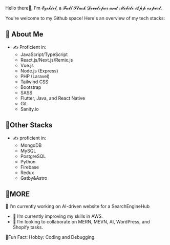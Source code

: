Hello there👋, I'm 𝓔𝔃𝓮𝓴𝓲𝓮𝓵, a 𝓕𝓾𝓵𝓵 𝓢𝓽𝓪𝓬𝓴 𝓓𝓮𝓿𝓮𝓵𝓸𝓹𝓮𝓻 𝓪𝓷𝓭 𝓜𝓸𝓫𝓲𝓵𝓮 𝓐𝓹𝓹 𝓮𝔁𝓹𝓮𝓻𝓽.

You're welcome to my Github space! Here's an overview of my tech stacks:

## 🚀 About Me
- ✍️ Proficient in:
    * JavaScript/TypeScript
    * React.js/Next.js/Remix.js
    * Vue.js
    * Node.js (Express)
    * PHP (Laravel)
    * Tailwind CSS
    * Bootstrap
    * SASS
    * Flutter, Java, and React Native
    * Git
    * Sanity.io

## 🚀Other Stacks
- ✍️ proficient in:
    * MongoDB
    * MySQL
    * PostgreSQL
    * Python
    * Firebase
    * Redux
    * Gatby&Astro

## 🚀MORE
🔭 I’m currently working on AI-driven website for a SearchEngineHub
- 🌱 I’m currently improving my skills in AWS.
- 👯 I’m looking to collaborate on MERN, MEVN, AI, WordPress, and Shopify tasks.

🎉Fun Fact:
Hobby: Coding and Debugging.
